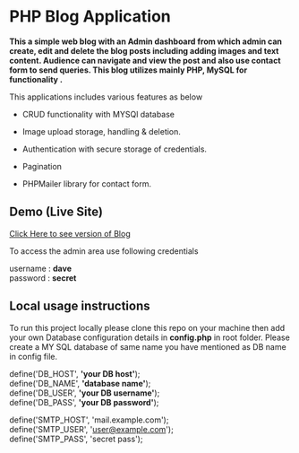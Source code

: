# PHP Blog Application

**This a simple web blog with an Admin dashboard from which admin can create, edit and delete the blog posts including adding images and text content. Audience can navigate and view the post and also use contact form to send queries. This blog utilizes mainly PHP, MySQL for functionality .**

This applications includes various features as below

- CRUD functionality with MYSQl database

- Image upload storage, handling & deletion.

- Authentication with secure storage of credentials.

- Pagination

- PHPMailer library for contact form.

## Demo (Live Site)

[Click Here to see version of Blog](http://blogger.com/)

To access the admin area use following credentials

username : **dave**  
password : **secret**

## Local usage instructions

To run this project locally please clone this repo on your machine then add your own Database configuration details in **config.php** in root folder. Please create a MY SQL database of same name you have mentioned as DB name in config file.

define('DB_HOST', **'your DB host'**);  
define('DB_NAME', **'database name'**);  
define('DB_USER', **'your DB username'**);  
define('DB_PASS', **'your DB password'**);

define('SMTP_HOST', 'mail.example.com');  
define('SMTP_USER', 'user@example.com');  
define('SMTP_PASS', 'secret pass');
